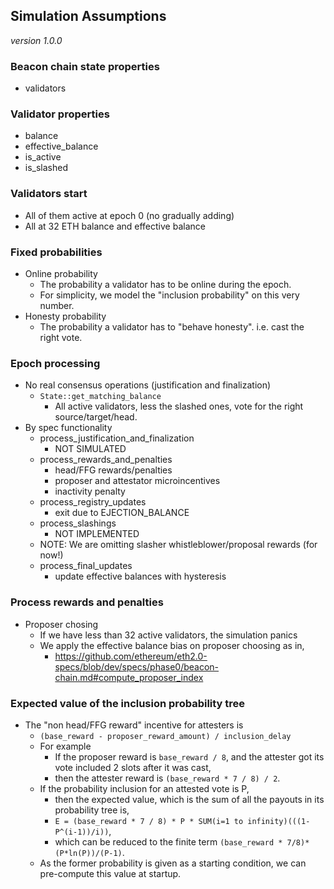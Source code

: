 ## Simulation Assumptions

_version 1.0.0_

### Beacon chain state properties

* validators

### Validator properties

* balance
* effective_balance
* is_active
* is_slashed

### Validators start

* All of them active at epoch 0 (no gradually adding)
* All at 32 ETH balance and effective balance

### Fixed probabilities

* Online probability
  * The probability a validator has to be online during the epoch.
  * For simplicity, we model the "inclusion probability" on this very number.
* Honesty probability
  * The probability a validator has to "behave honesty". i.e. cast the right vote.

### Epoch processing

* No real consensus operations (justification and finalization)
  * `State::get_matching_balance`
    * All active validators, less the slashed ones, vote for the right source/target/head.
* By spec functionality
  * process_justification_and_finalization
    * NOT SIMULATED
  * process_rewards_and_penalties
    * head/FFG rewards/penalties
    * proposer and attestator microincentives
    * inactivity penalty
  * process_registry_updates
    * exit due to EJECTION_BALANCE
  * process_slashings
    * NOT IMPLEMENTED
  * NOTE: We are omitting slasher whistleblower/proposal rewards (for now!)
  * process_final_updates
    * update effective balances with hysteresis

### Process rewards and penalties

* Proposer chosing
  * If we have less than 32 active validators, the simulation panics
  * We apply the effective balance bias on proposer choosing as in,
    * https://github.com/ethereum/eth2.0-specs/blob/dev/specs/phase0/beacon-chain.md#compute_proposer_index

### Expected value of the inclusion probability tree

* The "non head/FFG reward" incentive for attesters is
  * `(base_reward - proposer_reward_amount) / inclusion_delay`
  * For example
    * If the proposer reward is `base_reward / 8`, and the attester got its vote included 2 slots after it was cast,
    * then the attester reward is `(base_reward * 7 / 8) / 2`.
  * If the probability inclusion for an attested vote is P,
    * then the expected value, which is the sum of all the payouts in its probability tree is,
    * `E = (base_reward * 7 / 8) * P * SUM(i=1 to infinity)(((1-P^(i-1))/i))`,
    * which can be reduced to the finite term `(base_reward * 7/8)*(P*ln(P))/(P-1)`.
  * As the former probability is given as a starting condition, we can pre-compute this value at startup.


